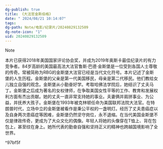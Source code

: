```yaml
---
dg-publish: true
title: 《大法官金斯伯格》
date: " 2024/08/21 10:14:07"
tags: 
dg-path: Note/电影/纪录片/20240829132509
dg-note-icon: "1"
uid: 20240829132509
---
```


>[!NOTE]
>本片已获得2018年美国国家评论协会奖，并成为2019年奥斯卡最佳纪录片的有力竞争者。84岁高龄的美国最高法大法官鲁斯·巴德·金斯堡是一位受到各国人士尊敬的传奇。常被简称为RBG的金斯堡大法官已经是当代文化符号。本片记述了金斯堡的人生历程。金斯堡的父亲是第一代美国移民，母亲是第二代移民。他们教给女儿独立自强的观念。金斯堡从小勤奋好学。考取哈佛法学院后，她结识了丈夫马丁。金斯堡之后成为著名的女权律师，在争取美国女性平等的工作、教育和发展权利方面有杰出贡献。她的丈夫一直非常支持她的事业。夫妻俩并肩拼事业、为公益，并抚养大孩子。金斯堡在1993年被克林顿任命为美国联邦法院大法官。在特朗普时代，立场中立的金斯堡被看作是秉公平权的一盏明灯。经历了丈夫患癌症以及自身两次患癌症等困难，金斯堡仍然坚守岗位，永不退缩。在当代美国金斯堡不仅是律政传奇，更成为了大众文化的偶像。年轻人将她的头像穿在T恤上、背在包包上，甚至纹在身上。她所代表的勤奋自强和坚持正义的精神也跨越国境影响了全世界。

^97bf5f


